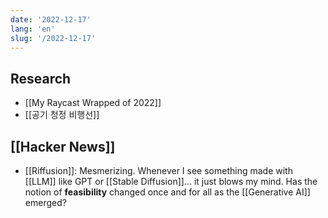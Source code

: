 ```yaml
---
date: '2022-12-17'
lang: 'en'
slug: '/2022-12-17'
---
```


## Research

- [[My Raycast Wrapped of 2022]]
- [[공기 청정 비행선]]

## [[Hacker News]]

- [[Riffusion]]: Mesmerizing. Whenever I see something made with [[LLM]] like GPT or [[Stable Diffusion]]... it just blows my mind. Has the notion of **feasibility** changed once and for all as the [[Generative AI]] emerged?
